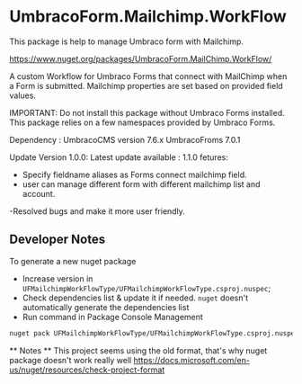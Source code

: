 # UmbracoForm.Mailchimp.WorkFlow

This package is help to manage Umbraco form with Mailchimp.

https://www.nuget.org/packages/UmbracoForm.MailChimp.WorkFlow/

A custom Workflow for Umbraco Forms that connect with MailChimp when a Form is submitted. Mailchimp properties are set based on provided field values.

IMPORTANT: Do not install this package without Umbraco Forms installed. 
This package relies on a few namespaces provided by Umbraco Forms.

Dependency :
UmbracoCMS version 7.6.x
UmbracoFroms 7.0.1

Update Version 1.0.0:
Latest update available : 1.1.0
fetures:
- Specify fieldname aliases as Forms connect mailchimp field.
- user can manage different form with different mailchimp list and account.

-Resolved bugs and make it  more user friendly.



## Developer Notes

To generate a new nuget package

- Increase version in `UFMailchimpWorkFlowType/UFMailchimpWorkFlowType.csproj.nuspec`;
- Check dependencies list & update it if needed. `nuget` doesn't automatically generate the dependencies list
- Run command in Package Console Management
```sh
nuget pack UFMailchimpWorkFlowType/UFMailchimpWorkFlowType.csproj.nuspec
```

** Notes **
This project seems using the old format, that's why nuget package doesn't work really well
https://docs.microsoft.com/en-us/nuget/resources/check-project-format